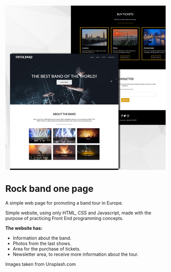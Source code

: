 ![Website desing](https://github.com/Igoroliveira98/Rock-band-one-page/blob/master/img/webdesing-rockband.jpg)

# Rock band one page
A simple web page for promoting a band tour in Europe.

Simple website, using only HTML, CSS and Javascript, made with the purpose of practicing Front End programming concepts.

<strong>The website has:</strong>

  - Information about the band.
  - Photos from the last shows.
  - Area for the purchase of tickets.
  - Newsletter area, to receive more information about the tour.

Images taken from Unsplash.com
